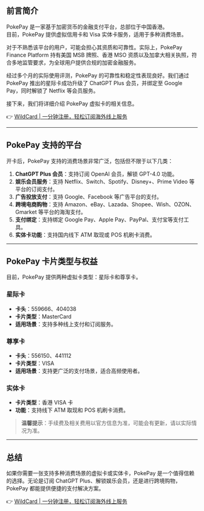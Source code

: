 ## 前言简介

PokePay 是一家基于加密货币的金融支付平台，总部位于中国香港。  
目前，PokePay 提供虚拟信用卡和 Visa 实体卡服务，适用于多种消费场景。  

对于不熟悉该平台的用户，可能会担心其资质和可靠性。实际上，PokePay Finance Platform 持有美国 MSB 牌照、香港 MSO 资质以及加拿大相关执照，符合多地监管要求，为全球用户提供合规的加密金融服务。  

经过多个月的实际使用评测，PokePay 的可靠性和稳定性表现良好。我们通过 PokePay 推出的星际卡成功升级了 ChatGPT Plus 会员，并绑定至 Google Pay，同时解锁了 Netflix 等会员服务。  

接下来，我们将详细介绍 PokePay 虚拟卡的相关信息。

👉 [WildCard | 一分钟注册，轻松订阅海外线上服务](https://bit.ly/bewildcard)

---

## PokePay 支持的平台

开卡后，PokePay 支持的消费场景非常广泛，包括但不限于以下几类：  

1. **ChatGPT Plus 会员**：支持订阅 OpenAI 会员，解锁 GPT-4.0 功能。  
2. **娱乐会员服务**：支持 Netflix、Switch、Spotify、Disney+、Prime Video 等平台的订阅支付。  
3. **广告投放支付**：支持 Google、Facebook 等广告平台的支付。  
4. **跨境电商购物**：支持 Amazon、eBay、Lazada、Shopee、Wish、OZON、Gmarket 等平台的海淘支付。  
5. **支付绑定**：支持绑定 Google Pay、Apple Pay、PayPal、支付宝等支付工具。  
6. **实体卡功能**：支持国内线下 ATM 取现或 POS 机刷卡消费。  

---

## PokePay 卡片类型与权益

目前，PokePay 提供两种虚拟卡类型：星际卡和尊享卡。  

### 星际卡  
- **卡头**：559666、404038  
- **卡片类型**：MasterCard  
- **适用场景**：支持多种线上支付和订阅服务。  

### 尊享卡  
- **卡头**：556150、441112  
- **卡片类型**：VISA  
- **适用场景**：支持更广泛的支付场景，适合高频使用者。  

### 实体卡  
- **卡片类型**：香港 VISA 卡  
- **功能**：支持线下 ATM 取现和 POS 机刷卡消费。  

> **温馨提示**：手续费及相关费用以官方信息为准，可能会有更新，请以实际情况为准。

---

## 总结

如果你需要一张支持多种消费场景的虚拟卡或实体卡，PokePay 是一个值得信赖的选择。无论是订阅 ChatGPT Plus、解锁娱乐会员，还是进行跨境购物，PokePay 都能提供便捷的支付解决方案。

👉 [WildCard | 一分钟注册，轻松订阅海外线上服务](https://bit.ly/bewildcard)